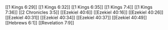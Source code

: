 [[1 Kings 6:29]]
[[1 Kings 6:32]]
[[1 Kings 6:35]]
[[1 Kings 7:4]]
[[1 Kings 7:36]]
[[2 Chronicles 3:5]]
[[Ezekiel 40:6]]
[[Ezekiel 40:16]]
[[Ezekiel 40:26]]
[[Ezekiel 40:31]]
[[Ezekiel 40:34]]
[[Ezekiel 40:37]]
[[Ezekiel 40:49]]
[[Hebrews 6:1]]
[[Revelation 7:9]]
